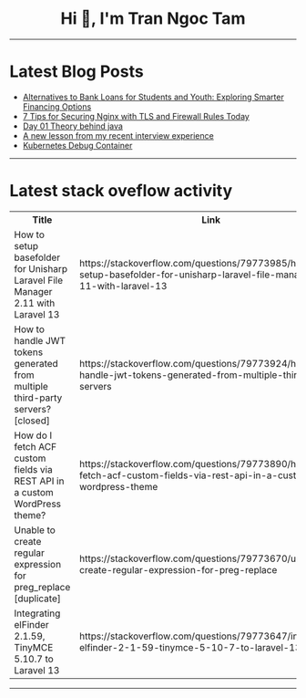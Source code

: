 <h1 align="center">Hi 👋, I'm Tran Ngoc Tam</h1>

---

# Latest Blog Posts 
<!-- BLOG-POST-LIST:START -->
- [Alternatives to Bank Loans for Students and Youth: Exploring Smarter Financing Options](https://dev.to/gov01/alternatives-to-bank-loans-for-students-and-youth-exploring-smarter-financing-options-48m3)
- [7 Tips for Securing Nginx with TLS and Firewall Rules Today](https://dev.to/ramer2b58cbe46bc8/7-tips-for-securing-nginx-with-tls-and-firewall-rules-today-366c)
- [Day 01 Theory behind java](https://dev.to/rohit_juyal_c93b63c3dcf9c/day-01-theory-behind-java-59id)
- [A new lesson from my recent interview experience](https://dev.to/manikandan_a8f99e0153ef77/a-new-lesson-from-my-recent-interview-experience-1dhn)
- [Kubernetes Debug Container](https://dev.to/s_raj07/kubernetes-debug-container-5cdg)
<!-- BLOG-POST-LIST:END -->

---

# Latest stack oveflow activity
<table>
  <tr><th>Title</th><th>Link</th></tr>
  <!-- STACKOVERFLOW:START --><tr><td>How to setup basefolder for Unisharp Laravel File Manager 2.11 with Laravel 13</td><td>https://stackoverflow.com/questions/79773985/how-to-setup-basefolder-for-unisharp-laravel-file-manager-2-11-with-laravel-13</td></tr><tr><td>How to handle JWT tokens generated from multiple third-party servers? [closed]</td><td>https://stackoverflow.com/questions/79773924/how-to-handle-jwt-tokens-generated-from-multiple-third-party-servers</td></tr><tr><td>How do I fetch ACF custom fields via REST API in a custom WordPress theme?</td><td>https://stackoverflow.com/questions/79773890/how-do-i-fetch-acf-custom-fields-via-rest-api-in-a-custom-wordpress-theme</td></tr><tr><td>Unable to create regular expression for preg_replace [duplicate]</td><td>https://stackoverflow.com/questions/79773670/unable-to-create-regular-expression-for-preg-replace</td></tr><tr><td>Integrating elFinder 2.1.59, TinyMCE 5.10.7 to Laravel 13</td><td>https://stackoverflow.com/questions/79773647/integrating-elfinder-2-1-59-tinymce-5-10-7-to-laravel-13</td></tr><!-- STACKOVERFLOW:END -->
</table>

---


